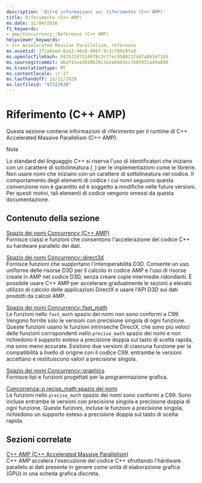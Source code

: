 ```yaml
---
description: 'Altre informazioni su: riferimento (C++ AMP)'
title: Riferimento (C++ AMP)
ms.date: 11/04/2016
f1_keywords:
- amp/Concurrency::Reference (C++ AMP)
helpviewer_keywords:
- C++ Accelerated Massive Parallelism, reference
ms.assetid: 372a8aed-8a53-48c9-996f-9c3cf09c9fa8
ms.openlocfilehash: 043522d7524078c3c7fec956021fdd7a86347169
ms.sourcegitcommit: d6af41e42699628c3e2e6063ec7b03931a49a098
ms.translationtype: MT
ms.contentlocale: it-IT
ms.lasthandoff: 12/11/2020
ms.locfileid: "97327630"
---
```

# <a name="reference-c-amp"></a>Riferimento (C++ AMP)

Questa sezione contiene informazioni di riferimento per il runtime di C++ Accelerated Massive Parallelism (C++ AMP).

> [!NOTE]
> Lo standard del linguaggio C++ si riserva l'uso di identificatori che iniziano con un carattere di sottolineatura (`_`) per le implementazioni come le librerie. Non usare nomi che iniziano con un carattere di sottolineatura nel codice. Il comportamento degli elementi di codice i cui nomi seguono questa convenzione non è garantito ed è soggetto a modifiche nelle future versioni. Per questi motivi, tali elementi di codice vengono omessi da questa documentazione.

## <a name="in-this-section"></a>Contenuto della sezione

[Spazio dei nomi Concurrency (C++ AMP)](concurrency-namespace-cpp-amp.md)<br/>
Fornisce classi e funzioni che consentono l'accelerazione del codice C++ su hardware parallelo dei dati.

[Spazio dei nomi Concurrency::direct3d](concurrency-direct3d-namespace.md)<br/>
Fornisce funzioni che supportano l'interoperabilità D3D. Consente un uso uniforme delle risorse D3D per il calcolo in codice AMP e l'uso di risorse create in AMP nel codice D3D, senza creare copie intermedie ridondanti. È possibile usare C++ AMP per accelerare gradualmente le sezioni a elevato utilizzo di calcolo delle applicazioni DirectX e usare l'API D3D sui dati prodotti da calcoli AMP.

[Spazio dei nomi Concurrency::fast_math](concurrency-fast-math-namespace.md)<br/>
Le funzioni nello `fast_math` spazio dei nomi non sono conformi a C99. Vengono fornite solo le versioni con precisione singola di ogni funzione. Queste funzioni usano le funzioni intrinseche DirectX, che sono più veloci delle funzioni corrispondenti nello `precise_math` spazio dei nomi e non richiedono il supporto esteso a precisione doppia sul tasto di scelta rapida, ma sono meno accurate. Esistono due versioni di ciascuna funzione per la compatibilità a livello di origine con il codice C99. entrambe le versioni accettano e restituiscono valori a precisione singola.

[Spazio dei nomi Concurrency::graphics](concurrency-graphics-namespace.md)<br/>
Fornisce tipi e funzioni progettati per la programmazione grafica.

[Concorrenza::p recise_math spazio dei nomi](concurrency-precise-math-namespace.md)<br/>
Le funzioni nello `precise_math` spazio dei nomi sono conformi a C99. Sono incluse entrambe le versioni con precisione singola e precisione doppia di ogni funzione. Queste funzioni, incluse le funzioni a precisione singola, richiedono un supporto esteso a precisione doppia sul tasto di scelta rapida.

## <a name="related-sections"></a>Sezioni correlate

[C++ AMP (C++ Accelerated Massive Parallelism)](../../../parallel/amp/cpp-amp-cpp-accelerated-massive-parallelism.md)<br/>
C++ AMP accelera l'esecuzione del codice C++ sfruttando l'hardware parallelo ai dati presente in genere come unità di elaborazione grafica (GPU) in una scheda grafica discreta.
